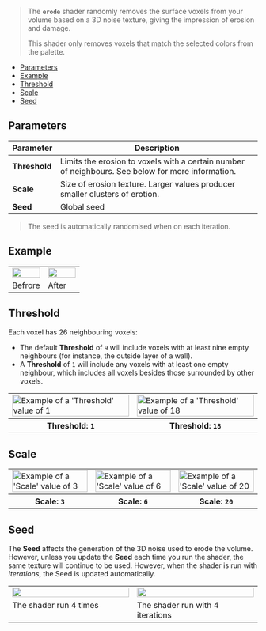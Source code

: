 > The **`erode`** shader randomly removes the surface voxels from your volume based on a 3D noise texture, giving the impression of erosion and damage.
> 
> This shader only removes voxels that match the selected colors from the palette.

<!-- TOC -->
- [Parameters](#parameters)
- [Example](#example)
- [Threshold](#threshold)
- [Scale](#scale)
- [Seed](#seed)

## Parameters

Parameter | Description
--------- | -----------
**Threshold** | Limits the erosion to voxels with a certain number of neighbours. See below for more information.
**Scale** | Size of erosion texture. Larger values producer smaller clusters of erotion.
**Seed**   | Global seed

> The seed is automatically randomised when on each iteration.

## Example

<!-- SAMPLE erode exmaples 2 -->
<table>
	<tr>
		<td width="50%"><img width="100%" src="https://s3.amazonaws.com/misc.lachlanmcdonald.com/magicavoxel-shaders/0.13.0/erosion_base.jpg" alt=""></td>
		<td width="50%"><img width="100%" src="https://s3.amazonaws.com/misc.lachlanmcdonald.com/magicavoxel-shaders/0.13.0/erosion_scale6.jpg" alt=""></td>
	</tr>
	<tr>
		<td valign="top">Befrore</td>
		<td valign="top">After</td>
	</tr>
</table>
<!-- END -->

## Threshold

Each voxel has 26 neighbouring voxels:

- The default **Threshold** of `9` will include voxels with at least nine empty neighbours (for instance, the outside layer of a wall).
- A **Threshold** of `1` will include any voxels with at least one empty neighbour, which includes all voxels besides those surrounded by other voxels.

<!-- SAMPLE erode threshold 2 -->
<table>
	<tr>
		<td width="50%"><img width="100%" src="https://s3.amazonaws.com/misc.lachlanmcdonald.com/magicavoxel-shaders/0.13.0/erosion_threshold1.jpg" alt="Example of a 'Threshold' value of 1"></td>
		<td width="50%"><img width="100%" src="https://s3.amazonaws.com/misc.lachlanmcdonald.com/magicavoxel-shaders/0.13.0/erosion_threshold18.jpg" alt="Example of a 'Threshold' value of 18"></td>
	</tr>
	<tr>
		<th>Threshold: <code>1</code></th>
		<th>Threshold: <code>18</code></th>
	</tr>
</table>
<!-- END -->

## Scale

<!-- SAMPLE erode scale 3 -->
<table>
	<tr>
		<td width="33.33%"><img width="100%" src="https://s3.amazonaws.com/misc.lachlanmcdonald.com/magicavoxel-shaders/0.13.0/erosion_scale3.jpg" alt="Example of a 'Scale' value of 3"></td>
		<td width="33.33%"><img width="100%" src="https://s3.amazonaws.com/misc.lachlanmcdonald.com/magicavoxel-shaders/0.13.0/erosion_scale6.jpg" alt="Example of a 'Scale' value of 6"></td>
		<td width="33.33%"><img width="100%" src="https://s3.amazonaws.com/misc.lachlanmcdonald.com/magicavoxel-shaders/0.13.0/erosion_scale20.jpg" alt="Example of a 'Scale' value of 20"></td>
	</tr>
	<tr>
		<th>Scale: <code>3</code></th>
		<th>Scale: <code>6</code></th>
		<th>Scale: <code>20</code></th>
	</tr>
</table>
<!-- END -->

## Seed

The **Seed** affects the generation of the 3D noise used to erode the volume. However, unless you update the **Seed** each time you run the shader, the same texture will continue to be used. However, when the shader is run with _Iterations_, the Seed is updated automatically.

<!-- SAMPLE erode iterations 2 -->
<table>
	<tr>
		<td width="50%"><img width="100%" src="https://s3.amazonaws.com/misc.lachlanmcdonald.com/magicavoxel-shaders/0.13.0/erosions_runs4.jpg" alt=""></td>
		<td width="50%"><img width="100%" src="https://s3.amazonaws.com/misc.lachlanmcdonald.com/magicavoxel-shaders/0.13.0/erosion_iterations4.jpg" alt=""></td>
	</tr>
	<tr>
		<td valign="top">The shader run 4 times</td>
		<td valign="top">The shader run with 4 iterations</td>
	</tr>
</table>
<!-- END -->
